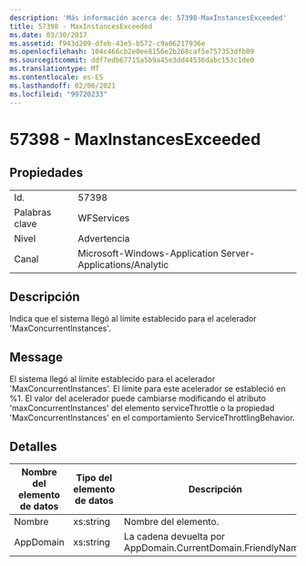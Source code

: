 ```yaml
---
description: 'Más información acerca de: 57398-MaxInstancesExceeded'
title: 57398 - MaxInstancesExceeded
ms.date: 03/30/2017
ms.assetid: f943d209-dfeb-43e5-b572-c9a06217936e
ms.openlocfilehash: 104c466cb2e0ee8156e2b268caf5e757353dfb09
ms.sourcegitcommit: ddf7edb67715a5b9a45e3dd44536dabc153c1de0
ms.translationtype: MT
ms.contentlocale: es-ES
ms.lasthandoff: 02/06/2021
ms.locfileid: "99720233"
---
```

# <a name="57398---maxinstancesexceeded"></a>57398 - MaxInstancesExceeded

## <a name="properties"></a>Propiedades  
  
|||  
|-|-|  
|Id.|57398|  
|Palabras clave|WFServices|  
|Nivel|Advertencia|  
|Canal|Microsoft-Windows-Application Server-Applications/Analytic|  
  
## <a name="description"></a>Descripción  

 Indica que el sistema llegó al límite establecido para el acelerador 'MaxConcurrentInstances'.  
  
## <a name="message"></a>Message  

 El sistema llegó al límite establecido para el acelerador 'MaxConcurrentInstances'. El límite para este acelerador se estableció en %1. El valor del acelerador puede cambiarse modificando el atributo 'maxConcurrentInstances' del elemento serviceThrottle o la propiedad 'MaxConcurrentInstances' en el comportamiento ServiceThrottlingBehavior.  
  
## <a name="details"></a>Detalles  
  
|Nombre del elemento de datos|Tipo del elemento de datos|Descripción|  
|--------------------|--------------------|-----------------|  
|Nombre|xs:string|Nombre del elemento.|  
|AppDomain|xs:string|La cadena devuelta por AppDomain.CurrentDomain.FriendlyName.|
